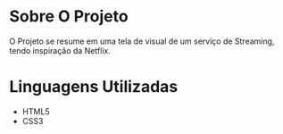 # Sobre O Projeto

O Projeto se resume em uma tela de visual de um serviço de
Streaming, tendo inspiração da Netflix.

# Linguagens Utilizadas

 - HTML5
 - CSS3